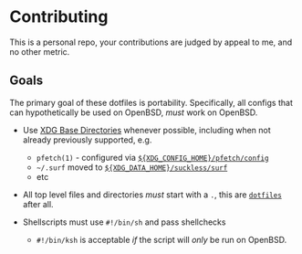 # Contributing

This is a personal repo, your contributions are judged by appeal to me,
and no other metric.

## Goals

The primary goal of these dotfiles is portability. Specifically, all
configs that can hypothetically be used on OpenBSD, *must* work on OpenBSD.

* Use [XDG Base Directories](https://specifications.freedesktop.org/basedir-spec/basedir-spec-latest.html)
  whenever possible, including when not already previously supported, e.g.
  
  * `pfetch(1)` - configured via [`${XDG_CONFIG_HOME}/pfetch/config`](https://github.com/yuri-norwood/dotfiles/blob/1dd9cc9c032f23e01b3365a57d58ec522727670d/.profile#L88)
  * `~/.surf` moved to [`${XDG_DATA_HOME}/suckless/surf`](https://github.com/yuri-norwood/dotfiles/blob/1dd9cc9c032f23e01b3365a57d58ec522727670d/.local/share/suckless/surf/config.h#L4)
  * etc

* All top level files and directories *must* start with a `.`, this are
  [`dotfiles`](https://github.com/yuri-norwood/dotfiles) after all.

* Shellscripts must use `#!/bin/sh` and pass shellchecks
  * `#!/bin/ksh` is acceptable *if* the script will *only* be run on
    OpenBSD.

